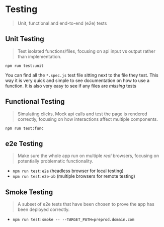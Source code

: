 # Testing

 > Unit, functional and end-to-end (e2e) tests

## Unit Testing

 > Test isolated functions/files, focusing on api input vs output rather than implementation.

`npm run test:unit`

You can find all the `*.spec.js` test file sitting next to the file they test.
This way it is very quick and simple to see documentation on how to use a function.
It is also very easy to see if any files are _missing_ tests

## Functional Testing

 > Simulating clicks, Mock api calls and test the page is rendered correctly,
   focusing on how interactions affect multiple components.

`npm run test:func`

## e2e Testing

 > Make sure the whole app run on multiple _real_ browsers,
   focusing on potentially problematic functionality.

 * `npm run test:e2e` (headless browser for local testing)
 * `npm run test:e2e-xb` (multiple browsers for remote testing)

## Smoke Testing

 > A subset of e2e tests that have been chosen to prove the app has been deployed correctly.

 * `npm run test:smoke -- --TARGET_PATH=preprod.domain.com`
